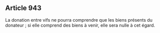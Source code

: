 Article 943
----
La donation entre vifs ne pourra comprendre que les biens présents du donateur ;
si elle comprend des biens à venir, elle sera nulle à cet égard.
